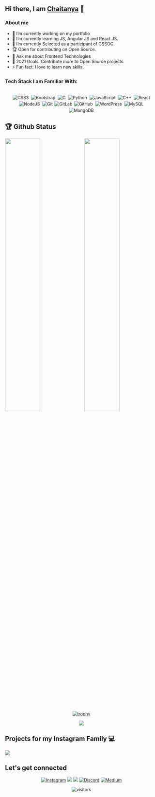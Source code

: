 ## Hi there, I am [Chaitanya](https://github.com/chaitanyashimpi) 👋

### About me

- 🔭 I’m currently working on my portfolio
- 🌱 I’m currently learning JS, Angular JS and React.JS.
- 🔭 I’m currently Selected as a participant of GSSOC. 
- 🏆 Open for contributing on Open Source.
- 💬 Ask me about Frontend Technologies
- 🥅 2021 Goals: Contribute more to Open Source projects.
- ⚡ Fun fact: I love to learn new skills.


### Tech Stack I am Familiar With:

<p align="center">
<br/>
<img alt="CSS3" src="https://img.shields.io/badge/css3%20-%231572B6.svg?&style=for-the-badge&logo=css3&logoColor=white" style="margin:2px;"/>
<img alt="Bootstrap" src="https://img.shields.io/badge/bootstrap%20-%23563D7C.svg?&style=for-the-badge&logo=bootstrap&logoColor=white" style="margin:2px;"/>
<img alt="C" src="https://img.shields.io/badge/c%20-%2300599C.svg?&style=for-the-badge&logo=c&logoColor=white" style="margin:2px;"/>
<img alt="Python" src="https://img.shields.io/badge/python%20-%2314354C.svg?&style=for-the-badge&logo=python&logoColor=white" style="margin:2px;"/>
<img alt="JavaScript" src="https://img.shields.io/badge/javascript%20-%23323330.svg?&style=for-the-badge&logo=javascript&logoColor=%23F7DF1E" style="margin:2px;"/>
<img alt="C++" src="https://img.shields.io/badge/c++%20-%2300599C.svg?&style=for-the-badge&logo=c%2B%2B&ogoColor=white" style="margin:2px;"/>
<img alt="React" src="https://img.shields.io/badge/react%20-%2320232a.svg?&style=for-the-badge&logo=react&logoColor=%2361DAFB" style="margin:2px;"/>
<img alt="NodeJS" src="https://img.shields.io/badge/node.js%20-%2343853D.svg?&style=for-the-badge&logo=node.js&logoColor=white" style="margin:2px;"/>
<img alt="Git" src="https://img.shields.io/badge/git%20-%23F05033.svg?&style=for-the-badge&logo=git&logoColor=white" style="margin:2px;"/>
<img alt="GitLab" src="https://img.shields.io/badge/gitlab%20-%23181717.svg?&style=for-the-badge&logo=gitlab&logoColor=white"/>
<img alt="GitHub" src="https://img.shields.io/badge/github%20-%23121011.svg?&style=for-the-badge&logo=github&logoColor=white" style="margin:2px;"/>
<img alt="WordPress" src="https://img.shields.io/badge/WordPress%20-%23117AC9.svg?&style=for-the-badge&logo=WordPress&logoColor=white" style="margin:2px;"/>
<img alt="MySQL" src ="https://img.shields.io/badge/MySQL-%23181717.svg?&style=for-the-badge&logo=mysql&logoColor=white" style="margin:2px;"/>
<img alt="MongoDB" src ="https://img.shields.io/badge/MongoDB-%234ea94b.svg?&style=for-the-badge&logo=mongodb&logoColor=white" style="margin:2px;"/>
<br/>
</p>

## 🏆 Github Status

<img  src="https://github-readme-stats.vercel.app/api?username=chaitanyashimpi&show_icons=true&hide_border=true&theme=dark" width="48%" align="right" >
<img  src="https://github-readme-streak-stats.herokuapp.com/?user=chaitanyashimpi&theme=dark" width="48%" >
<br>

<div align="center">

[![trophy](https://github-profile-trophy.vercel.app/?username=chaitanyashimpi&theme=juicyfresh&margin-w=15)](https://github.com/ryo-ma/github-profile-trophy)

![](https://activity-graph.herokuapp.com/graph?username=chaitanyashimpi&theme=github)
</div>

## Projects for my Instagram Family 💻
<div align="left">

[![](https://github-readme-stats.vercel.app/api/pin/?username=chaitanyashimpi&repo=insta-projects&bg_color=333&title_color=f9b52e&text_color=fff)](https://github.com/chaitanyashimpi/insta-projects)

</div>

## Let's get connected

<div align="center">
  
[<img alt="Instagram" src="https://img.shields.io/badge/Instagram%20-%23E4405F.svg?&style=for-the-badge&logo=Instagram&logoColor=white"/>](https://instagram.com/chaitanyashimpi)
[<img src="https://img.shields.io/badge/Github-%23000000.svg?&style=for-the-badge&logo=github&logoColor=white">](https://github.com/chaitanyashimpi)
[<img src="https://img.shields.io/badge/linkedin-%230077B5.svg?&style=for-the-badge&logo=linkedin&logoColor=white">](http://www.linkedin.com/in/chaitanyashimpi/)
[<img alt="Discord" src="https://img.shields.io/badge/Discord%20-%237289DA.svg?&style=for-the-badge&logo=discord&logoColor=white"/>](https://discord.gg/V3FmgSRDcY)
[<img alt="Medium" src="https://img.shields.io/badge/Medium%20-%23000000.svg?&style=for-the-badge&logo=Medium&logoColor=white"/>](https://chaitanyashimpi.medium.com/)
<br />

![visitors](https://visitor-badge.glitch.me/badge?page_id=chaitanyashimpi)
</div>
